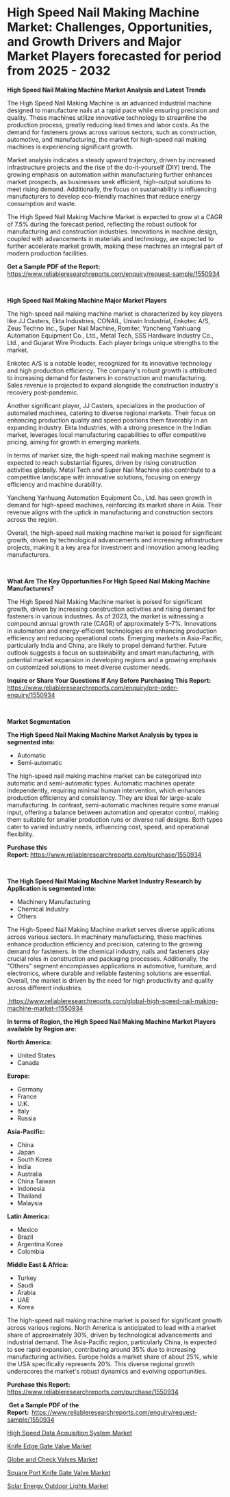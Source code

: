<p><h1>High Speed Nail Making Machine Market: Challenges, Opportunities, and Growth Drivers and Major Market Players forecasted for period from 2025 - 2032</h1></p><p><strong>High Speed Nail Making Machine Market Analysis and Latest Trends</strong></p>
<p><p>The High Speed Nail Making Machine is an advanced industrial machine designed to manufacture nails at a rapid pace while ensuring precision and quality. These machines utilize innovative technology to streamline the production process, greatly reducing lead times and labor costs. As the demand for fasteners grows across various sectors, such as construction, automotive, and manufacturing, the market for high-speed nail making machines is experiencing significant growth.</p><p>Market analysis indicates a steady upward trajectory, driven by increased infrastructure projects and the rise of the do-it-yourself (DIY) trend. The growing emphasis on automation within manufacturing further enhances market prospects, as businesses seek efficient, high-output solutions to meet rising demand. Additionally, the focus on sustainability is influencing manufacturers to develop eco-friendly machines that reduce energy consumption and waste.</p><p>The High Speed Nail Making Machine Market is expected to grow at a CAGR of 7.5% during the forecast period, reflecting the robust outlook for manufacturing and construction industries. Innovations in machine design, coupled with advancements in materials and technology, are expected to further accelerate market growth, making these machines an integral part of modern production facilities.</p></p>
<p><strong>Get a Sample PDF of the Report:&nbsp;</strong> <a href="https://www.reliableresearchreports.com/enquiry/request-sample/1550934?utm_campaign=34&utm_medium=2&utm_source=Github&utm_content=ia&utm_term=16022025&utm_id=high-speed-nail-making-machine">https://www.reliableresearchreports.com/enquiry/request-sample/1550934</a></p>
<p>&nbsp;</p>
<p><strong>High Speed Nail Making Machine Major Market Players</strong></p>
<p><p>The high-speed nail making machine market is characterized by key players like JJ Casters, Ekta Industries, CONAIL, Uniwin Industrial, Enkotec A/S, Zeus Techno Inc., Super Nail Machine, Romiter, Yancheng Yanhuang Automation Equipment Co., Ltd., Metal Tech, SSS Hardware Industry Co., Ltd., and Gujarat Wire Products. Each player brings unique strengths to the market.</p><p>Enkotec A/S is a notable leader, recognized for its innovative technology and high production efficiency. The company's robust growth is attributed to increasing demand for fasteners in construction and manufacturing. Sales revenue is projected to expand alongside the construction industry's recovery post-pandemic.</p><p>Another significant player, JJ Casters, specializes in the production of automated machines, catering to diverse regional markets. Their focus on enhancing production quality and speed positions them favorably in an expanding industry. Ekta Industries, with a strong presence in the Indian market, leverages local manufacturing capabilities to offer competitive pricing, aiming for growth in emerging markets.</p><p>In terms of market size, the high-speed nail making machine segment is expected to reach substantial figures, driven by rising construction activities globally. Metal Tech and Super Nail Machine also contribute to a competitive landscape with innovative solutions, focusing on energy efficiency and machine durability.</p><p>Yancheng Yanhuang Automation Equipment Co., Ltd. has seen growth in demand for high-speed machines, reinforcing its market share in Asia. Their revenue aligns with the uptick in manufacturing and construction sectors across the region.</p><p>Overall, the high-speed nail making machine market is poised for significant growth, driven by technological advancements and increasing infrastructure projects, making it a key area for investment and innovation among leading manufacturers.</p></p>
<p>&nbsp;</p>
<p><strong>What Are The Key Opportunities For High Speed Nail Making Machine Manufacturers?</strong></p>
<p><p>The High Speed Nail Making Machine market is poised for significant growth, driven by increasing construction activities and rising demand for fasteners in various industries. As of 2023, the market is witnessing a compound annual growth rate (CAGR) of approximately 5-7%. Innovations in automation and energy-efficient technologies are enhancing production efficiency and reducing operational costs. Emerging markets in Asia-Pacific, particularly India and China, are likely to propel demand further. Future outlook suggests a focus on sustainability and smart manufacturing, with potential market expansion in developing regions and a growing emphasis on customized solutions to meet diverse customer needs.</p></p>
<p><strong>Inquire or Share Your Questions If Any Before Purchasing This Report:</strong> <a href="https://www.reliableresearchreports.com/enquiry/pre-order-enquiry/1550934?utm_campaign=34&utm_medium=2&utm_source=Github&utm_content=ia&utm_term=16022025&utm_id=high-speed-nail-making-machine">https://www.reliableresearchreports.com/enquiry/pre-order-enquiry/1550934</a></p>
<p>&nbsp;</p>
<p><strong>Market Segmentation</strong></p>
<p><strong>The High Speed Nail Making Machine Market Analysis by types is segmented into:</strong></p>
<p><ul><li>Automatic</li><li>Semi-automatic</li></ul></p>
<p><p>The high-speed nail making machine market can be categorized into automatic and semi-automatic types. Automatic machines operate independently, requiring minimal human intervention, which enhances production efficiency and consistency. They are ideal for large-scale manufacturing. In contrast, semi-automatic machines require some manual input, offering a balance between automation and operator control, making them suitable for smaller production runs or diverse nail designs. Both types cater to varied industry needs, influencing cost, speed, and operational flexibility.</p></p>
<p><strong>Purchase this Report:&nbsp;</strong><a href="https://www.reliableresearchreports.com/purchase/1550934?utm_campaign=34&utm_medium=2&utm_source=Github&utm_content=ia&utm_term=16022025&utm_id=high-speed-nail-making-machine">https://www.reliableresearchreports.com/purchase/1550934</a></p>
<p>&nbsp;</p>
<p><strong>The High Speed Nail Making Machine Market Industry Research by Application is segmented into:</strong></p>
<p><ul><li>Machinery Manufacturing</li><li>Chemical Industry</li><li>Others</li></ul></p>
<p><p>The High-Speed Nail Making Machine market serves diverse applications across various sectors. In machinery manufacturing, these machines enhance production efficiency and precision, catering to the growing demand for fasteners. In the chemical industry, nails and fasteners play crucial roles in construction and packaging processes. Additionally, the "Others" segment encompasses applications in automotive, furniture, and electronics, where durable and reliable fastening solutions are essential. Overall, the market is driven by the need for high productivity and quality across different industries.</p></p>
<p><a href="https://www.reliableresearchreports.com/global-high-speed-nail-making-machine-market-r1550934?utm_campaign=34&utm_medium=2&utm_source=Github&utm_content=ia&utm_term=16022025&utm_id=high-speed-nail-making-machine">&nbsp;https://www.reliableresearchreports.com/global-high-speed-nail-making-machine-market-r1550934</a></p>
<p><strong>In terms of Region, the High Speed Nail Making Machine Market Players available by Region are:</strong></p>
<p>
    <p> <strong> North America: </strong>
        <ul>
            <li>United States</li>
            <li>Canada</li>
        </ul>
        </p> 
    <p> <strong> Europe: </strong>
        <ul>
            <li>Germany</li>
            <li>France</li>
            <li>U.K.</li>
            <li>Italy</li>
            <li>Russia</li>
        </ul>
        </p> 
    <p> <strong> Asia-Pacific: </strong>
        <ul>
            <li>China</li>
            <li>Japan</li>
            <li>South Korea</li>
            <li>India</li>
            <li>Australia</li>
            <li>China Taiwan</li>
            <li>Indonesia</li>
            <li>Thailand</li>
            <li>Malaysia</li>
        </ul>
        </p> 
    <p> <strong> Latin America: </strong>
        <ul>
            <li>Mexico</li>
            <li>Brazil</li>
            <li>Argentina Korea</li>
            <li>Colombia</li>
        </ul>
        </p> 
    <p> <strong> Middle East & Africa: </strong>
        <ul>
            <li>Turkey</li>
            <li>Saudi</li>
            <li>Arabia</li>
            <li>UAE</li>
            <li>Korea</li>
        </ul>
    </p>
    </p>
<p><p>The high-speed nail making machine market is poised for significant growth across various regions. North America is anticipated to lead with a market share of approximately 30%, driven by technological advancements and industrial demand. The Asia-Pacific region, particularly China, is expected to see rapid expansion, contributing around 35% due to increasing manufacturing activities. Europe holds a market share of about 25%, while the USA specifically represents 20%. This diverse regional growth underscores the market's robust dynamics and evolving opportunities.</p></p>
<p><strong>Purchase this Report: </strong><a href="https://www.reliableresearchreports.com/purchase/1550934?utm_campaign=34&utm_medium=2&utm_source=Github&utm_content=ia&utm_term=16022025&utm_id=high-speed-nail-making-machine">https://www.reliableresearchreports.com/purchase/1550934</a></p>
<p>&nbsp;<strong>Get a Sample PDF of the Report:&nbsp;&nbsp;</strong><a href="https://www.reliableresearchreports.com/enquiry/request-sample/1550934?utm_campaign=34&utm_medium=2&utm_source=Github&utm_content=ia&utm_term=16022025&utm_id=high-speed-nail-making-machine">https://www.reliableresearchreports.com/enquiry/request-sample/1550934</a></p>
<p><strong></strong></p>
<p><p><a href="https://github.com/sandoyjonet/Market-Research-Report-List-1/blob/main/high-speed-data-acquisition-system-market.md?utm_campaign=34&utm_medium=2&utm_source=Github&utm_content=ia&utm_term=16022025&utm_id=high-speed-nail-making-machine">High Speed Data Acquisition System Market</a></p><p><a href="https://github.com/itayjedhe/Market-Research-Report-List-1/blob/main/knife-edge-gate-valve-market.md?utm_campaign=34&utm_medium=2&utm_source=Github&utm_content=ia&utm_term=16022025&utm_id=high-speed-nail-making-machine">Knife Edge Gate Valve Market</a></p><p><a href="https://github.com/voetzeszuh/Market-Research-Report-List-1/blob/main/globe-and-check-valves-market.md?utm_campaign=34&utm_medium=2&utm_source=Github&utm_content=ia&utm_term=16022025&utm_id=high-speed-nail-making-machine">Globe and Check Valves Market</a></p><p><a href="https://github.com/celpabembes/Market-Research-Report-List-1/blob/main/square-port-knife-gate-valve-market.md?utm_campaign=34&utm_medium=2&utm_source=Github&utm_content=ia&utm_term=16022025&utm_id=high-speed-nail-making-machine">Square Port Knife Gate Valve Market</a></p><p><a href="https://github.com/aoiniyaloz/Market-Research-Report-List-1/blob/main/solar-energy-outdoor-lights-market.md?utm_campaign=34&utm_medium=2&utm_source=Github&utm_content=ia&utm_term=16022025&utm_id=high-speed-nail-making-machine">Solar Energy Outdoor Lights Market</a></p></p>
